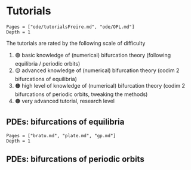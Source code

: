 # Tutorials

```@contents
Pages = ["ode/tutorialsFreire.md", "ode/OPL.md"]
Depth = 1
```

The tutorials are rated by the following scale of difficulty

1. 🟢 basic knowledge of (numerical) bifurcation theory (following equilibria / periodic orbits)
2. 🟡 advanced knowledge of (numerical) bifurcation theory (codim 2 bifurcations of equilibria)
2. 🟠 high level of knowledge of (numerical) bifurcation theory (codim 2 bifurcations of periodic orbits, tweaking the methods)
2. 🟤 very advanced tutorial, research level

## PDEs: bifurcations of equilibria

```@contents
Pages = ["bratu.md", "plate.md", "gp.md"]
Depth = 1
```

## PDEs: bifurcations of periodic orbits
